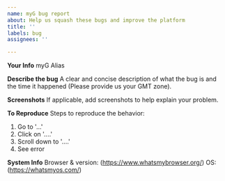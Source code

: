 ```yaml
---
name: myG bug report
about: Help us squash these bugs and improve the platform
title: ''
labels: bug
assignees: ''

---
```


**Your Info**
myG Alias

**Describe the bug**
A clear and concise description of what the bug is and the time it happened (Please provide us your GMT zone).

**Screenshots**
If applicable, add screenshots to help explain your problem.

**To Reproduce**
Steps to reproduce the behavior:
1. Go to '...'
2. Click on '....'
3. Scroll down to '....'
4. See error


**System Info**
Browser & version: (https://www.whatsmybrowser.org/)
OS: (https://whatsmyos.com/)

